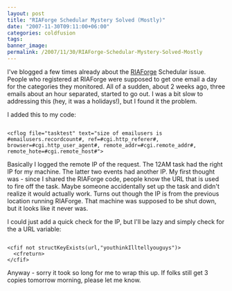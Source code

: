 ```yaml
---
layout: post
title: "RIAForge Schedular Mystery Solved (Mostly)"
date: "2007-11-30T09:11:00+06:00"
categories: coldfusion 
tags: 
banner_image: 
permalink: /2007/11/30/RIAForge-Schedular-Mystery-Solved-Mostly
---
```


I've blogged a few times already about the <a href="http://www.riaforge.org">RIAForge</a> Schedular issue. People who registered at RIAForge were supposed to get one email a day for the categories they monitored. All of a sudden, about 2 weeks ago, three emails about an hour separated, started to go out. I was a bit slow to addressing this (hey, it was a holidays!), but I found it the problem.

I added this to my code:

<code>
&lt;cflog file="tasktest" text="size of emailusers is #emailusers.recordcount#, ref=#cgi.http_referer#, browser=#cgi.http_user_agent#, remote_addr=#cgi.remote_addr#, remote_hote=#cgi.remote_host#"&gt;
</code>

Basically I logged the remote IP of the request. The 12AM task had the right IP for my machine. The latter two events had another IP. My first thought was - since I shared the RIAForge code, people know the URL that is used to fire off the task. Maybe someone accidentally set up the task and didn't realize it would actually work. Turns out though the IP is from the previous location running RIAForge. That machine was supposed to be shut down, but it looks like it never was.

I could just add a quick check for the IP, but I'll be lazy and simply check for the a URL variable:

<code>
&lt;cfif not structKeyExists(url,"youthinkIlltellyouguys")&gt;
  &lt;cfreturn&gt;
&lt;/cfif&gt;
</code>

Anyway - sorry it took so long for me to wrap this up. If folks still get 3 copies tomorrow morning, please let me know.